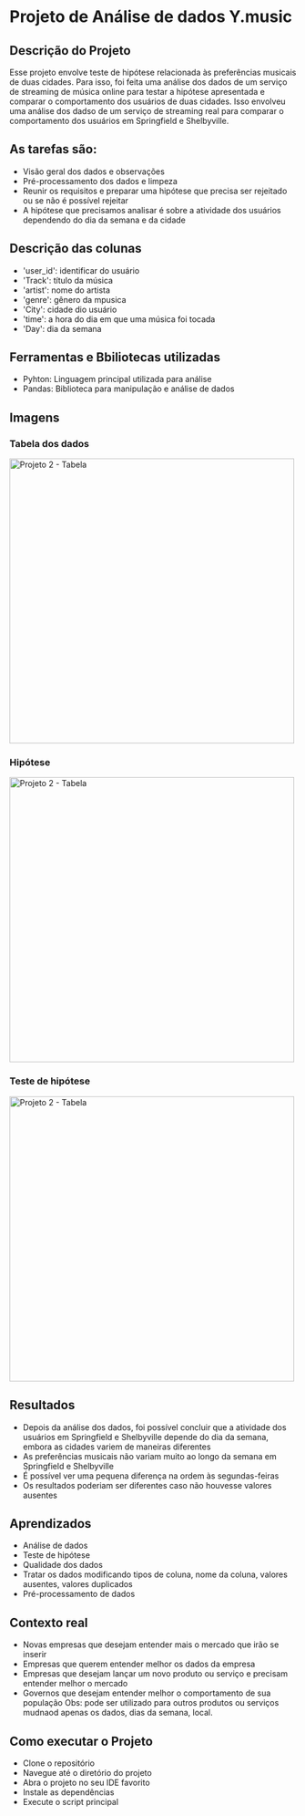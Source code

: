 # Projeto de Análise de dados Y.music

## Descrição do Projeto
Esse projeto envolve teste de hipótese relacionada às preferências musicais de duas cidades. Para isso, foi feita uma análise dos dados de um serviço de streaming de música online para testar a hipótese apresentada e comparar o comportamento dos usuários de duas cidades. Isso envolveu uma análise dos dadso de um serviço de streaming real para comparar o comportamento dos usuários em Springfield e Shelbyville. 

## As tarefas são:
- Visão geral dos dados e observações
- Pré-processamento dos dados e limpeza
- Reunir os requisitos e preparar uma hipótese que precisa ser rejeitado ou se não é possível rejeitar
- A hipótese que precisamos analisar é sobre a atividade dos usuários dependendo do dia da semana e da cidade

## Descrição das colunas
- 'user_id': identificar do usuário
- 'Track': título da música
- 'artist': nome do artista
- 'genre': gênero da mpusica
- 'City': cidade dio usuário
- 'time': a hora do dia em que uma música foi tocada
- 'Day': dia da semana

## Ferramentas e Bbiliotecas utilizadas
- Pyhton: Linguagem principal utilizada para análise
- Pandas: Biblioteca para manipulação e análise de dados

## Imagens

### Tabela dos dados
<img src="https://github.com/user-attachments/assets/ce7a690c-16c6-4d3e-aa5b-beb21187462d" alt="Projeto 2 - Tabela" width="500"/>

### Hipótese 
<img src="https://github.com/user-attachments/assets/8ad1943b-5bca-43e1-b3b4-0ac68194a4df" alt="Projeto 2 - Tabela" width="500"/>

### Teste de hipótese
<img src="https://github.com/user-attachments/assets/ce7a690c-16c6-4d3e-aa5b-beb21187462d" alt="Projeto 2 - Tabela" width="500"/>

## Resultados
- Depois da análise dos dados, foi possível concluir que a atividade dos usuários em Springfield e Shelbyville depende do dia da semana, embora as cidades variem de maneiras diferentes
- As preferências musicais não variam muito ao longo da semana em Springfield e Shelbyville
- É possível ver uma pequena diferença na ordem às segundas-feiras
- Os resultados poderiam ser diferentes caso não houvesse valores ausentes

## Aprendizados
- Análise de dados
- Teste de hipótese
- Qualidade dos dados
- Tratar os dados modificando tipos de coluna, nome da coluna, valores ausentes, valores duplicados
- Pré-processamento de dados

## Contexto real
- Novas empresas que desejam entender mais o mercado que irão se inserir
- Empresas que querem entender melhor os dados da empresa
- Empresas que desejam lançar um novo produto ou serviço e precisam entender melhor o mercado
- Governos que desejam entender melhor o comportamento de sua população
Obs: pode ser utilizado para outros produtos ou serviços mudnaod apenas os dados, dias da semana, local.

## Como executar o Projeto
- Clone o repositório
- Navegue até o diretório do projeto
- Abra o projeto no seu IDE favorito
- Instale as dependências
- Execute o script principal


